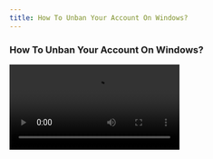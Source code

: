 ```yaml
---
title: How To Unban Your Account On Windows?
---
```


### How To Unban Your Account On Windows?

<video
    src="https://dl.openm.tech/guides/unban/video.webm"
    :width="666.67"
    :height="375"
    :autoplay=true
    controls
/>